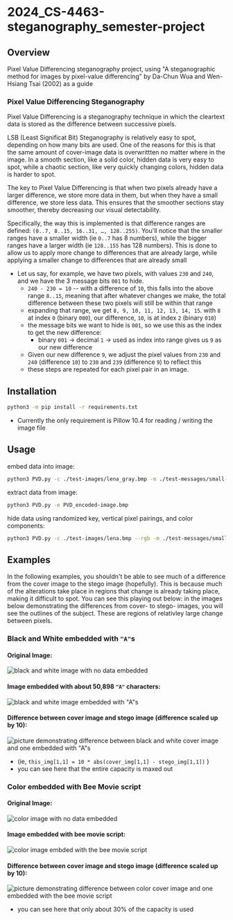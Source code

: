 # 2024_CS-4463-steganography_semester-project

## Overview
Pixel Value Differencing steganography project, using "A steganographic method for images by pixel-value differencing" by Da-Chun Wua and Wen-Hsiang Tsai (2002) as a guide

### Pixel Value Differencing Steganography
Pixel Value Differencing is a steganography technique in which the cleartext data is stored as the difference between successive pixels.

LSB (Least Significat Bit) Steganography is relatively easy to spot, depending on how many bits are used. One of the reasons for this is that the same amount of cover-image data is overwrittten no matter where in the image. In a smooth section, like a solid color, hidden data is very easy to spot, while a chaotic section, like very quickly changing colors, hidden data is harder to spot.

The key to Pixel Value Differencing is that when two pixels already have a larger difference, we store more data in them, but when they have a small difference, we store less data. This ensures that the smoother sections stay smoother, thereby decreasing our visual detectability.

Specifically, the way this is implemented is that difference ranges are defined: `(0..7, 8..15, 16..31, …, 128..255)`. You'll notice that the smaller ranges have a smaller width (ie `0..7` has 8 numbers), while the bigger ranges have a larger width (ie `128..155` has 128 numbers). This is done to allow us to apply more change to differences that are already large, while applying a smaller change to differences that are already small
 - Let us say, for example, we have two pixels, with values `230` and `240`, and we have the 3 message bits `001` to hide.
   - `240 - 230 = 10`  --  with a difference of `10`, this falls into the above range `8..15`, meaning that after whatever changes we make, the total difference between these two pixels will still be within that range
   - expanding that range, we get `8, 9, 10, 11, 12, 13, 14, 15`. with `8` at index `0` (binary `000`), our difference, `10`, is at index `2` (binary `010`)
   - the message bits we want to hide is `001`, so we use this as the index to get the new difference:
     - binary `001` -> decimal `1` -> used as index into range gives us `9` as our new difference
   - Given our new difference `9`, we adjust the pixel values from `230` and `240` (difference `10`) to `230` and `239` (difference `9`) to reflect this
   - these steps are repeated for each pixel pair in an image.

## Installation

```bash
python3 -m pip install -r requirements.txt
```
 - Currently the only requirement is Pillow 10.4 for reading / writing the image file

## Usage

embed data into image:
```bash
python3 PVD.py -c ./test-images/lena_gray.bmp -m ./test-messages/small-msg.txt -o PVD_encoded-image.bmp
```

extract data from image:
```bash
python3 PVD.py -e PVD_encoded-image.bmp
```

hide data using randomized key, vertical pixel pairings, and color components:
```bash
python3 PVD.py -c ./test-images/lena.bmp --rgb -m ./test-messages/small-msg.txt -o PVD_encoded-image.bmp --key "mysecretkey" --vertical
```

## Examples
In the following examples, you shouldn't be able to see much of a difference from the cover image to the stego image (hopefully). This is because much of the alterations take place in regions that change is already taking place, making it difficult to spot. You can see this playing out below: in the images below demonstrating the differences from cover- to stego- images, you will see the outlines of the subject. These are regions of relativley large change between pixels.

### Black and White embedded with `"A"`s
#### Original Image:
![black and white image with no data embedded](example-images/lena_bw_cover.png)

#### Image embedded with about 50,898 `"A"` characters:
![black and white image embedded with "A"s](example-images/lena_bw_embedded-with-As.png)

#### Difference between cover image and stego image (difference scaled up by 10):
![picture demonstrating difference between black and white cover image and one embedded with "A"s](example-images/lena_bw_emdedded-with-As-difference.png)
 - (ie, `this_img[1,1] = 10 * abs(cover_img[1,1] - stego_img[1,1])` )
 - you can see here that the entire capacity is maxed out

### Color embedded with Bee Movie script
#### Original Image:
![color image with no data embedded](example-images/lena_color_cover.png)

#### Image embedded with bee movie script:
![color image embded with the bee movie script](example-images/lena_color_embedded-with-bee-movie.png)

#### Difference between cover image and stego image (difference scaled up by 10):
![picture demonstrating difference between color cover image and one embedded with the bee movie script](example-images/lena_color_embedded-with-bee-movie-difference.png)
 - you can see here that only about 30% of the capacity is used
